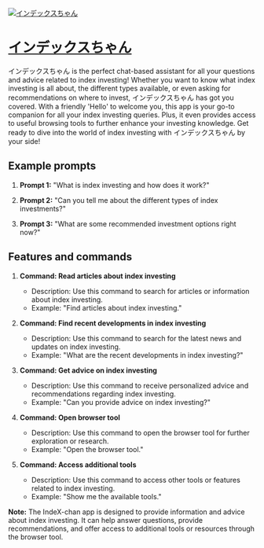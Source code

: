 [![インデックスちゃん](https://files.oaiusercontent.com/file-VaO5VwlNxxtbUb7CwhkSMROZ?se=2123-10-17T16%3A30%3A21Z&sp=r&sv=2021-08-06&sr=b&rscc=max-age%3D31536000%2C%20immutable&rscd=attachment%3B%20filename%3D496feca0-d969-49db-a851-f1218d0a118b.png&sig=IJP%2BVt1tJ0olBTyLEsXK4ZwHKwP81YG3ecOQ4Sr2pHE%3D)](https://chat.openai.com/g/g-BN0mbghWH-indetukusutiyan)

# [インデックスちゃん](https://chat.openai.com/g/g-BN0mbghWH-indetukusutiyan)

インデックスちゃん is the perfect chat-based assistant for all your questions and advice related to index investing! Whether you want to know what index investing is all about, the different types available, or even asking for recommendations on where to invest, インデックスちゃん has got you covered. With a friendly 'Hello' to welcome you, this app is your go-to companion for all your index investing queries. Plus, it even provides access to useful browsing tools to further enhance your investing knowledge. Get ready to dive into the world of index investing with インデックスちゃん by your side!

## Example prompts

1. **Prompt 1:** "What is index investing and how does it work?"

2. **Prompt 2:** "Can you tell me about the different types of index investments?"

3. **Prompt 3:** "What are some recommended investment options right now?"

## Features and commands

1. **Command: Read articles about index investing**
   - Description: Use this command to search for articles or information about index investing.
   - Example: "Find articles about index investing."

2. **Command: Find recent developments in index investing**
   - Description: Use this command to search for the latest news and updates on index investing.
   - Example: "What are the recent developments in index investing?"

3. **Command: Get advice on index investing**
   - Description: Use this command to receive personalized advice and recommendations regarding index investing.
   - Example: "Can you provide advice on index investing?"

4. **Command: Open browser tool**
   - Description: Use this command to open the browser tool for further exploration or research.
   - Example: "Open the browser tool."

5. **Command: Access additional tools**
   - Description: Use this command to access other tools or features related to index investing.
   - Example: "Show me the available tools."

**Note:** The IndeX-chan app is designed to provide information and advice about index investing. It can help answer questions, provide recommendations, and offer access to additional tools or resources through the browser tool.